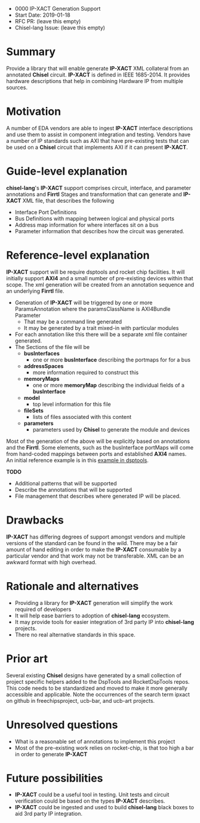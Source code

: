- 0000 IP-XACT Generation Support
- Start Date: 2019-01-18
- RFC PR: (leave this empty)
- Chisel-lang Issue: (leave this empty)

# Summary
[summary]: #summary

Provide a library that will enable generate **IP-XACT** XML collateral from an annotated **Chisel** circuit.
**IP-XACT** is defined in IEEE 1685-2014. 
It provides hardware descriptions that help in combining Hardware IP from multiple sources.

# Motivation
[motivation]: #motivation
A number of EDA vendors are able to ingest **IP-XACT** interface descriptions and use them to assist
in component integration and testing. Vendors have a number of IP standards such as AXI that have pre-existing tests
that can be used on a **Chisel** circuit that implements AXI if it can present **IP-XACT**.

# Guide-level explanation
[guide-level-explanation]: #guide-level-explanation

**chisel-lang**'s **IP-XACT** support comprises circuit, interface, and parameter annotations and **Firrtl** Stages and
transformation that can generate and **IP-XACT** XML file, that describes the following

- Interface Port Definitions
- Bus Definitions with mapping between logical and physical ports
- Address map information for where interfaces sit on a bus
- Parameter information that describes how the circuit was generated.

# Reference-level explanation
[reference-level-explanation]: #reference-level-explanation

**IP-XACT** support will be require dsptools and rocket chip facilities.
It will initially support **AXI4** and a small number of pre-existing devices within that scope.
The xml generation will be created from an annotation sequence and an underlying **Firrtl** file.

- Generation of **IP-XACT** will be triggered by one or more ParamsAnnotation where the paramsClassName is AXI4Bundle Parameter
  - That may be a command line generated
  - It may be generated by a trait mixed-in with particular modules
- For each annotation like this there will be a separate xml file container generated.
- The Sections of the file will be 
  - **busInterfaces**
    - one or more **busInterface** describing the portmaps for for a bus
  - **addressSpaces**
    - more information required to construct this
  - **memoryMaps**
    - one or more **memoryMap** describing the individual fields of a **busInterface**
  - **model**
    - top level information for this file
  - **fileSets**
    - lists of files associated with this content
  - **parameters**
    - parameters used by **Chisel** to generate the module and devices
  
Most of the generation of the above will be explicitly based on annotations and the **Firrtl**.
Some elements, such as the busInterface portMaps will come from hand-coded mappings between ports and established **AXI4** names.
An initial reference example is in this [example in dsptools](https://github.com/ucb-bar/dsptools/blob/d56eaee509d60f14a32d7a7d85952e9494d2da34/rocket/src/test/scala/ipxact/AXI4GCD.scala).


**TODO**

- Additional patterns that will be supported
- Describe the annotations that will be supported
- File management that describes where generated IP will be placed. 


# Drawbacks
[drawbacks]: #drawbacks

**IP-XACT** has differing degrees of support amongst vendors and multiple versions of the standard can be found in the wild.
There may be a fair amount of hand editing in order to make the **IP-XACT** consumable by a particular vendor and that
work may not be transferable.
XML can be an awkward format with high overhead.

# Rationale and alternatives
[rationale-and-alternatives]: #rationale-and-alternatives

- Providing a library for **IP-XACT** generation will simplify the work required of developers
- It will help ease barriers to adoption of **chisel-lang** ecosystem.
- It may provide tools for easier integration of 3rd party IP into **chisel-lang** projects.
- There no real alternative standards in this space.

# Prior art
[prior-art]: #prior-art

Several existing **Chisel** designs have generated by a small collection of project specific helpers added to the 
DspTools and RocketDspTools repos. 
This code needs to be standardized and moved to make it more generally accessible and applicable.
Note the occurrences of the search term ipxact on github in freechipsproject, ucb-bar, and ucb-art projects.

# Unresolved questions
[unresolved-questions]: #unresolved-questions

- What is a reasonable set of annotations to implement this project
- Most of the pre-existing work relies on rocket-chip, is that too high a bar in order to generate **IP-XACT**

# Future possibilities
[future-possibilities]: #future-possibilities

- **IP-XACT** could be a useful tool in testing. Unit tests and circuit verification could be based on the types **IP-XACT** describes.
- **IP-XACT** could be ingested and used to build **chisel-lang** black boxes to aid 3rd party IP integration.